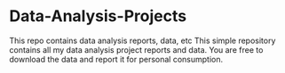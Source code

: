 # Data-Analysis-Projects
This repo contains data analysis reports, data, etc
This simple repository contains all my data analysis project reports and data.
You are free to download the data and report it for personal consumption.
